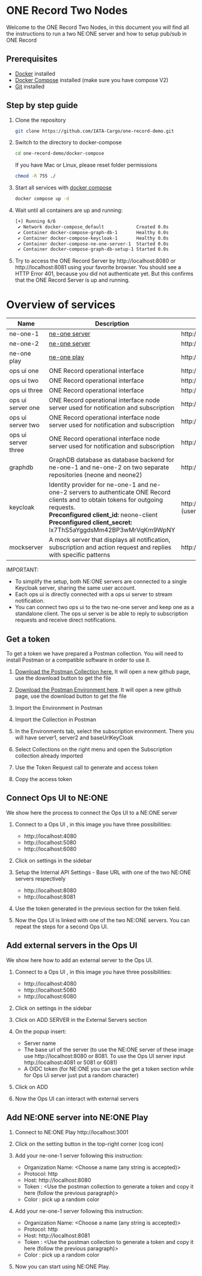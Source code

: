 # ONE Record Two Nodes

Welcome to the ONE Record Two Nodes, in this document you will find all the instructions to run a two NE:ONE server and how to setup pub/sub in ONE Record

## Prerequisites

- [Docker](https://docs.docker.com/get-docker/) installed
- [Docker Compose](https://docs.docker.com/compose/install/) installed (make sure you have compose V2)
- [Git](https://git-scm.com/downloads) installed

## Step by step guide

1) Clone the repository
   ```bash
   git clone https://github.com/IATA-Cargo/one-record-demo.git
   ```
2) Switch to the directory to docker-compose
   ```bash
   cd one-record-demo/docker-compose
   ```
   If you have Mac or Linux, please reset folder permissions 
   ```bash
   chmod -R 755 ./
   ```
4) Start all services with [docker compose](https://docs.docker.com/compose/)
   ```bash
   docker compose up -d
   ```
5) Wait until all containers are up and running:
   ```bash
   [+] Running 6/6
    ✔ Network docker-compose_default            Created 0.0s 
    ✔ Container docker-compose-graph-db-1       Healthy 0.0s 
    ✔ Container docker-compose-keycloak-1       Healthy 0.0s 
    ✔ Container docker-compose-ne-one-server-1  Started 0.0s 
    ✔ Container docker-compose-graph-db-setup-1 Started 0.0s
   ```
6) Try to access the ONE Record Server by  http://localhost:8080 or http://localhost:8081 using your favorite browser. 
   You should see a HTTP Error 401, because you did not authenticate yet. But this confirms that the ONE Record Server is up and running.

# Overview of services

| Name | Description | Base URL / Admin UI |
|-|-|-|
| ne-one-1 | [ne-one server](https://git.openlogisticsfoundation.org/wg-digitalaircargo/ne-one) | http://localhost:8080 |
| ne-one-2 | [ne-one server](https://git.openlogisticsfoundation.org/wg-digitalaircargo/ne-one) | http://localhost:8081 |
| ne-one play | [ne-one play](https://github.com/aloccid-iata/neoneplay) | http://localhost:3001 |
| ops ui one| ONE Record operational interface | http://localhost:4080 |
| ops ui two| ONE Record operational interface | http://localhost:5080 |
| ops ui three| ONE Record operational interface | http://localhost:6080 |
| ops ui server one| ONE Record operational interface node server used for notification and subscription| http://localhost:4081 |
| ops ui server two| ONE Record operational interface node server used for notification and subscription| http://localhost:5081 |
| ops ui server three| ONE Record operational interface node server used for notification and subscription| http://localhost:6081 |
| graphdb | GraphDB database as database backend for ne-one-1 and ne-one-2 on two separate repositories (neone and neone2) | http://localhost:7200 |
| keycloak | Identity provider for ne-one-1 and ne-one-2 servers to authenticate ONE Record clients and to obtain tokens for outgoing requests. <br/> **Preconfigured client_id:** neone-client<br/> **Preconfigured client_secret:** lx7ThS5aYggdsMm42BP3wMrVqKm9WpNY  | http://localhost:8989 <br/> (username/password: admin/admin)|
| mockserver | A mock server that displays all notification, subscription and action request and replies with specific patterns | http://localhost:1080/mockserver/dashboard |
IMPORTANT: 
- To simplify the setup, both NE:ONE servers are connected to a single Keycloak server, sharing the same user account.
- Each ops ui is directly connected with a ops ui server to stream notification.
- You can connect two ops ui to the two ne-one server and keep one as a standalone client. The ops ui server is be able to reply to subscription requests and receive direct notifications.


## Get a token

To get a token we have prepared a Postman collection. You will need to install Postman or a compatible software in order to use it.

1. [Download the Postman Collection here.](./assets/postman/Subscription.postman_collection.json) It will open a new github page, use the download button to get the file

2. [Download the Postman Environment here](./assets/postman/SubscriptionEnvironment.postman_environment.json). It will open a new github page, use the download button to get the file

3. Import the Environment in Postman

4. Import the Collection in Postman

5. In the Environments tab, select the subscription environment. 
There you will have server1, server2 and baseUrlKeyCloak

6. Select Collections on the right menu and open the Subscription collection already imported

7. Use the Token Request call to generate and access token

8. Copy the access token

## Connect Ops UI to NE:ONE

We show here the process to connect the Ops UI  to a NE:ONE server

1. Connect to a Ops UI , in this image you have three possibilities:
   - http://localhost:4080
   - http://localhost:5080
   - http://localhost:6080

2. Click on settings in the sidebar
3. Setup the Internal API Settings - Base URL with one of the two NE:ONE servers respectively
   - http://localhost:8080
   - http://localhost:8081
4. Use the token generated in the previous section for the token field.
5. Now the Ops UI is linked with one of the two NE:ONE servers. You can repeat the steps for a second Ops UI.

## Add external servers in the Ops UI 

We show here how to add an external server to the Ops UI.

1. Connect to a Ops UI , in this image you have three possibilities:
   - http://localhost:4080
   - http://localhost:5080
   - http://localhost:6080

2. Click on settings in the sidebar
3. Click on ADD SERVER in the External Servers section
4. On the popup insert:
   - Server name
   - The base url of the server (to use the NE:ONE server of these image use http://localhost:8080 or 8081. To use the Ops UI server input http://localhost:4081 or 5081 or 6081)
   - A OIDC token (for NE:ONE you can use the get a token section while for Ops Ui server just put a random character)
6. Click on ADD 
7. Now the Ops UI can interact with external servers

## Add NE:ONE server into NE:ONE Play

1. Connect to NE:ONE Play http://localhost:3001 

2. Click on the setting button in the top-right corner (cog icon)

3. Add your ne-one-1 server following this instruction:

    - Organization Name: <Choose a name (any string is accepted)>
    - Protocol: http
    - Host: http://localhost:8080  
    - Token : <Use the postman collection to generate a token and copy it here (follow the previous paragraph)>
    - Color : pick up a random color

4. Add your ne-one-1 server following this instruction:

    - Organization Name: <Choose a name (any string is accepted)>
    - Protocol: http
    - Host: http://localhost:8081  
    - Token : <Use the postman collection to generate a token and copy it here (follow the previous paragraph)>
    - Color : pick up a random color

5. Now you can start using NE:ONE Play. 

